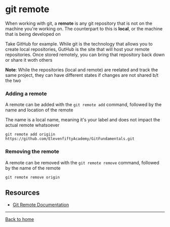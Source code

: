 # git remote

When working with git, a **remote** is any git repository that is not on the machine you're working on. The counterpart to this is **local**, or the machine that is being developed on

Take GitHub for example. While git is the technology that allows you to create local repositories, GutHub is the site that will host your remote repositories. Once stored remotely, you can bring that repository back down or share it woth others

**Note**: While the repositories (local and remote) are reelated and track the same project, they can have different states if changes are not shared b/t the two

### Adding a remote

A remote can be added with the `git remote add` command, followed by the name and location of the remote

The name is a local name, meaning it's your label and does not impact the actual remote whatsoever

```
git remote add origiin https://github.com/ElevenfiftyAcademy/GitFundamentals.git
```

### Removing the remote

A remote can be removed with the `git remote remove` command, followed by the name of the remote

```
git remote remove origin
```

## Resources

- [Git Remote Documentation](https://git-scm.com/docs/git-remote)

---

[Back to home](../README.md)